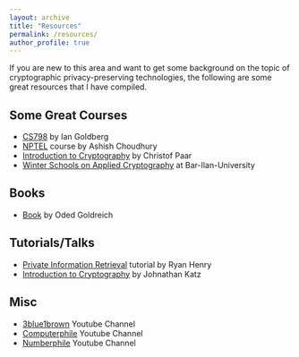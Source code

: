 ```yaml
---
layout: archive
title: "Resources"
permalink: /resources/
author_profile: true
---
```


If you are new to this area and want to get some background on the topic of cryptographic privacy-preserving technologies, the following are some great resources that I have compiled. 

## Some Great Courses

- [CS798](https://crysp.uwaterloo.ca/courses/privcc/s24/schedule.html) by Ian Goldberg
- [NPTEL](https://onlinecourses.nptel.ac.in/noc21_cs91/preview) course by Ashish Choudhury
- [Introduction to Cryptography](https://www.youtube.com/watch?v=2aHkqB2-46k&list=PL6N5qY2nvvJE8X75VkXglSrVhLv1tVcfy) by Christof Paar
- [Winter Schools on Applied Cryptography](https://www.youtube.com/@thebiuresearchcenteronappl8783/playlists) at Bar-Ilan-University


## Books

- [Book](https://www.wisdom.weizmann.ac.il/~oded/foc.html) by Oded Goldreich
  
## Tutorials/Talks
 
- [Private Information Retrieval](https://www.youtube.com/watch?v=XEYwMPwPxNI&t=474s) tutorial by Ryan Henry
- [Introduction to Cryptography](https://www.youtube.com/watch?v=sb3Mt8nDwLc) by Johnathan Katz

## Misc

- [3blue1brown](https://www.youtube.com/@3blue1brown) Youtube Channel
- [Computerphile](https://www.youtube.com/@Computerphile) Youtube Channel
- [Numberphile](https://www.youtube.com/@numberphile) Youtube Channel
